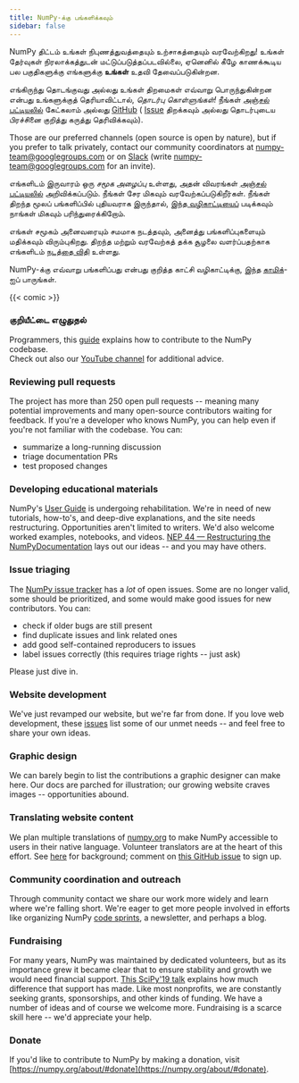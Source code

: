 ```yaml
---
title: NumPy-க்கு பங்களிக்கவும்
sidebar: false
---
```


NumPy திட்டம் உங்கள் நிபுணத்துவத்தையும் உற்சாகத்தையும் வரவேற்கிறது! உங்கள் தேர்வுகள் நிரலாக்கத்துடன் மட்டுப்படுத்தப்படவில்லை, ஏனெனில் கீழே காணக்கூடிய பல பகுதிகளுக்கு எங்களுக்கு **உங்கள்** உதவி தேவைப்படுகின்றன.

எங்கிருந்து தொடங்குவது அல்லது உங்கள் திறமைகள் எவ்வாறு பொருந்துகின்றன என்பது உங்களுக்குத் தெரியாவிட்டால், _தொடர்பு கொள்ளுங்கள்!_ நீங்கள் [அஞ்சல் பட்டியலில்](https://mail.python.org/mailman/listinfo/numpy-discussion) கேட்கலாம் அல்லது [GitHub](http://github.com/numpy/numpy) ( [Issue](https://github.com/numpy/numpy/issues) திறக்கவும் அல்லது தொடர்புடைய பிரச்சினை குறித்து கருத்து தெரிவிக்கவும்).

Those are our preferred channels (open source is open by nature), but if you prefer to talk privately, contact our community coordinators at <numpy-team@googlegroups.com> or on [Slack](https://numpy-team.slack.com) (write  <numpy-team@googlegroups.com> for an invite).

எங்களிடம் இருவாரம் ஒரு _சமூக அழைப்பு_ உள்ளது, அதன் விவரங்கள் [அஞ்சல் பட்டியலில்](https://mail.python.org/mailman/listinfo/numpy-discussion) அறிவிக்கப்படும். நீங்கள் சேர மிகவும் வரவேற்கப்படுகிறீர்கள். நீங்கள் திறந்த மூலப் பங்களிப்பில் புதியவராக இருந்தால், [இந்த வழிகாட்டியைப்](https://opensource.guide/how-to-contribute/) படிக்கவும் நாங்கள் மிகவும் பரிந்துரைக்கிறோம்.

எங்கள் சமூகம் அனைவரையும் சமமாக நடத்தவும், அனைத்து பங்களிப்புகளையும் மதிக்கவும் விரும்புகிறது. திறந்த மற்றும் வரவேற்கத் தக்க சூழலை வளர்ப்பதற்காக எங்களிடம் [நடத்தை விதி](/code-of-conduct) உள்ளது.

NumPy-க்கு எவ்வாறு பங்களிப்பது என்பது குறித்த காட்சி வழிகாட்டிக்கு, இந்த [காமிக்](https://heyzine.com/flip-book/3e66a13901.html)-ஐப் பாருங்கள்.

{{< comic >}}

### குறியீட்டை எழுதுதல்

Programmers, this [guide](https://numpy.org/devdocs/dev/index.html#development-process-summary) explains how to contribute to the NumPy codebase. <br>Check out also our [YouTube channel](https://www.youtube.com/playlist?list=PLCK6zCrcN3GXBUUzDr9L4__LnXZVtaIzS) for additional advice.

### Reviewing pull requests
The project has more than 250 open pull requests -- meaning many potential improvements and many open-source contributors waiting for feedback. If you're a developer who knows NumPy, you can help even if you're not familiar with the codebase. You can:
* summarize a long-running discussion
* triage documentation PRs
* test proposed changes

### Developing educational materials

NumPy's [User Guide](https://numpy.org/devdocs) is undergoing rehabilitation. We're in need of new tutorials, how-to's, and deep-dive explanations, and the site needs restructuring. Opportunities aren't limited to writers. We'd also welcome worked examples, notebooks, and videos. [NEP 44 — Restructuring the NumPyDocumentation](https://numpy.org/neps/nep-0044-restructuring-numpy-docs.html) lays out our ideas -- and you may have others.

### Issue triaging

The [NumPy issue tracker](https://github.com/numpy/numpy/issues) has a _lot_ of open issues. Some are no longer valid, some should be prioritized, and some would make good issues for new contributors.  You can:

* check if older bugs are still present
* find duplicate issues and link related ones
* add good self-contained reproducers to issues
* label issues correctly (this requires triage rights -- just ask)

Please just dive in.

### Website development

We've just revamped our website, but we're far from done. If you love web development, these [issues](https://github.com/numpy/numpy.org/issues?q=is%3Aissue+is%3Aopen+label%3Adesign) list some of our unmet needs -- and feel free to share your own ideas.

### Graphic design

We can barely begin to list the contributions a graphic designer can make here. Our docs are parched for illustration; our growing website craves images -- opportunities abound.

### Translating website content

We plan multiple translations of [numpy.org](https://numpy.org) to make NumPy accessible to users in their native language. Volunteer translators are at the heart of this effort.  See [here](https://numpy.org/neps/nep-0028-website-redesign.html#translation-multilingual-i18n) for background; comment on [this GitHub issue](https://github.com/numpy/numpy.org/issues/55) to sign up.

### Community coordination and outreach

Through community contact we share our work more widely and learn where we're falling short. We're eager to get more people involved in efforts like organizing NumPy [code sprints](https://scisprints.github.io/), a newsletter, and perhaps a blog.

### Fundraising

For many years, NumPy was maintained by dedicated volunteers, but as its importance grew it became clear that to ensure stability and growth we would need financial support. [This SciPy'19 talk](https://www.youtube.com/watch?v=dBTJD_FDVjU) explains how much difference that support has made. Like most nonprofits, we are constantly seeking grants, sponsorships, and other kinds of funding. We have a number of ideas and of course we welcome more. Fundraising is a scarce skill here -- we'd appreciate your help.

### Donate

If you'd like to contribute to NumPy by making a donation, visit [https://numpy.org/about/#donate](https://numpy.org/about/#donate).


